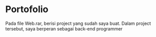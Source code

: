 # Portofolio
Pada file Web.rar, berisi project yang sudah saya buat. Dalam project tersebut, saya berperan sebagai back-end programmer
